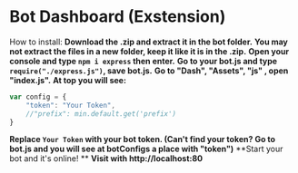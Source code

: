 # Bot Dashboard (Exstension)

How to install: 
**Download the .zip and extract it in the bot folder.**
**You may not extract the files in a new folder, keep it like it is in the .zip.**
**Open your console and type `npm i express` then enter.**
**Go to your bot.js and type `require("./express.js")`, save bot.js.**
**Go to "Dash", "Assets", "js" , open "index.js".**
**At top you will see:**
```js
var config = {
    "token": "Your Token",
    //"prefix": min.default.get('prefix')
}
``` 

**Replace `Your Token` with your bot token. (Can't find your token? Go to bot.js and you will see at botConfigs a place with "token")**
**Start your bot and it's online! **
**Visit with http://localhost:80**
